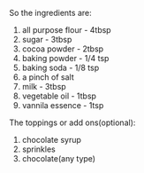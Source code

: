 So the ingredients are: 
1. all purpose flour - 4tbsp
2. sugar - 3tbsp
3. cocoa powder - 2tbsp
4. baking powder - 1/4 tsp
5. baking soda - 1/8 tsp
6. a pinch of salt
7. milk - 3tbsp
8. vegetable oil - 1tbsp
9. vannila essence - 1tsp

The toppings or add ons(optional):
1. chocolate syrup
2. sprinkles
3. chocolate(any type)